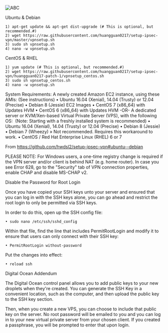 ![ABC](http://www.baidu.com/img/bdlogo.gif)

Ubuntu & Debian

	1) apt-get update && apt-get dist-upgrade (# This is optional, but recommended.#)
	2) wget https://raw.githubusercontent.com/huangguan0217/setup-ipsec-vpn/master/vpnsetup.sh    
	3) sudo sh vpnsetup.sh
   	4) nano -w vpnsetup.sh

CentOS & RHEL

	1) yum update (# This is optional, but recommended.#)
	2) wget https://raw.githubusercontent.com/huangguan0217/setup-ipsec-vpn/huangguan0217-patch-1/vpnsetup_centos.sh
	3) sudo sh vpnsetup_centos.sh
	4) nano -w vpnsetup.sh

System Requirements:
A newly created Amazon EC2 instance, using these AMIs: (See instructions)
	• Ubuntu 16.04 (Xenial), 14.04 (Trusty) or 12.04 (Precise)
	• Debian 8 (Jessie) EC2 Images
	• CentOS 7 (x86_64) with Updates HVM
	• CentOS 6 (x86_64) with Updates HVM
-OR-
A dedicated server or KVM/Xen-based Virtual Private Server (VPS), with the following OS:
 (Note: Starting with a freshly installed system is recommended)
	• Ubuntu 16.04 (Xenial), 14.04 (Trusty) or 12.04 (Precise)
	• Debian 8 (Jessie)
	• Debian 7 (Wheezy) » Not recommended. Requires this workaround to work.
	• CentOS / Red Hat Enterprise Linux (RHEL) 6 or 7

From <https://github.com/hwdsl2/setup-ipsec-vpn#ubuntu--debian> 

PLEASE NOTE: For Windows users, a one-time registry change is required if the VPN server and/or client is behind NAT (e.g. home router). In case you see Error 628, go to the "Security" tab of VPN connection properties, enable CHAP and disable MS-CHAP v2.




Disable the Password for Root Login

Once you have copied your SSH keys unto your server and ensured that you can log in with the SSH keys alone, you can go ahead and restrict the root login to only be permitted via SSH keys.

In order to do this, open up the SSH config file:

	• sudo nano /etc/ssh/sshd_config
Within that file, find the line that includes PermitRootLogin and modify it to ensure that users can only connect with their SSH key:

	• PermitRootLogin without-password
Put the changes into effect:

	• reload ssh
Digital Ocean Addendum

The Digital Ocean control panel allows you to add public keys to your new droplets when they're created. You can generate the SSH Key in a convenient location, such as the computer, and then upload the public key to the SSH key section.

Then, when you create a new VPS, you can choose to include that public key on the server. No root password will be emailed to you and you can log in to your new virtual private server from your chosen client. If you created a passphrase, you will be prompted to enter that upon login.
